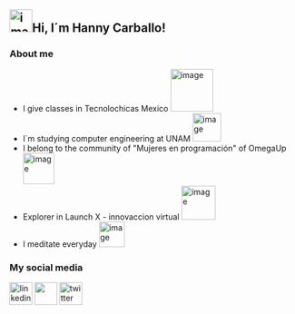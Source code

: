 ## <img width="40" alt="image" src="https://media3.giphy.com/media/PhE9yZiXP0tGgK3vcP/giphy.webp?cid=ecf05e47a7vu027l7rgc0xeux1v3jhplzq3xol1xd8tmto1i&rid=giphy.webp&ct=s">Hi, I´m Hanny Carballo!

### About me
- I give classes in Tecnolochicas Mexico <img width="75" alt="image" src="https://media4.giphy.com/media/aBeUrQTg0WUBao1efq/200w.webp?cid=ecf05e47zhl86submp6zr99b9bm3epzxwae578y6au6qfkb9&rid=200w.webp&ct=s">
- I´m studying computer engineering at UNAM <img width="50" alt="image" src="https://media4.giphy.com/media/WFZvB7VIXBgiz3oDXE/200w.webp?cid=ecf05e474pgymzrnic5t12qbdaul9te7akqpthvc6krmpdhx&rid=200w.webp&ct=s">
- I belong to the community of "Mujeres en programación" of OmegaUp <img width="55" alt="image" src="https://media4.giphy.com/media/hvpsszdCV8XXGyymxu/giphy.gif?cid=ecf05e47kc5gjpviw2dqoaby5q5ee93fsvf6tbdf44aciq23&rid=giphy.gif&ct=ts">
- Explorer in Launch X - innovaccion virtual <img width="60" alt="image" src="https://media0.giphy.com/media/LOJaOHihqEy6YvohZD/giphy.webp?cid=ecf05e47b5j5rygtqoaqnyyjj0opr8gwamrnua93qo0pr64q&rid=giphy.webp&ct=s">
- I meditate everyday <img width="45" alt="image" src="https://media3.giphy.com/media/YquS96oIvfE0KXl8oV/200w.webp?cid=ecf05e476uumxvof4opvbz6pz4mcv0vj3ddntnawnq1241l9&rid=200w.webp&ct=s">

### My social media

[<img src='https://user-images.githubusercontent.com/89166148/168693157-6e81b294-b7d4-42dd-b6f2-a188866e9f9d.png' alt='linkedin' height='40'>](https://www.linkedin.com/in/hanny-carballo-ram%C3%ADrez-ba73b7220/)  [<img src='https://user-images.githubusercontent.com/89166148/168695817-04def6dc-ef18-4294-b4f4-69ee84667497.png' height='40'>](https://www.instagram.com/hey_im_hanny/)  [<img src='https://user-images.githubusercontent.com/89166148/168693150-f8221070-34e0-412a-8a32-065f1b1b7daf.png' alt='twitter' height='40'>](https://twitter.com/CarballoHanny)  
